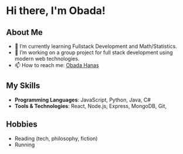 # Hi there, I'm Obada!

## About Me
- 🌱 I’m currently learning Fullstack Development and Math/Statistics.
- 💼 I’m working on a group project for full stack development using modern web technologies.
- 📫 How to reach me: [Obada Hanas](https://www.linkedin.com/in/obada-hanas)  

## My Skills
- **Programming Languages**: JavaScript, Python, Java, C#
- **Tools & Technologies**: React, Node.js, Express, MongoDB, Git, 

## Hobbies
- Reading (tech, philosophy, fiction)
- Running

